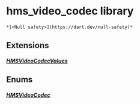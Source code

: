 


# hms_video_codec library






    *[<Null safety>](https://dart.dev/null-safety)*







## Extensions

##### [HMSVideoCodecValues](../enum_hms_video_codec/HMSVideoCodecValues.md)



 






## Enums

##### [HMSVideoCodec](../enum_hms_video_codec/HMSVideoCodec-class.md)



 









